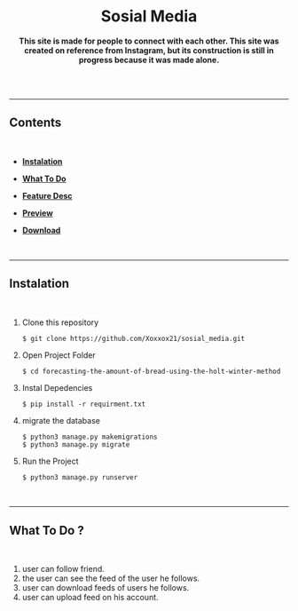# <h1 align="center">**Sosial Media**</h1>

<center>

<p><b> This site is made for people to connect with each other. This site was created on reference from Instagram, but its construction is still in progress because it was made alone. </b></p>

</center>
<br/>

<br/>
<hr/>

<!-- <span style='font-size:20px;'>&#128204;</span> -->

## **Contents**

<br/>

- [**Instalation**](#instalation)

- [**What To Do**](#what-to-do)

- [**Feature Desc**](#feature-desc)

- [**Preview**](#preview)

- [**Download**](#Download)

<br/>
<hr/>

## **Instalation**

<br/>

1. Clone this repository

   ```bash
   $ git clone https://github.com/Xoxxox21/sosial_media.git
   ```

2. Open Project Folder

   ```
   $ cd forecasting-the-amount-of-bread-using-the-holt-winter-method
   ```

3. Instal Depedencies

   ```
   $ pip install -r requirment.txt
   ```
   
3. migrate the database

   ```
   $ python3 manage.py makemigrations
   $ python3 manage.py migrate
   ```

4. Run the Project
   ```
   $ python3 manage.py runserver
   ```

<br/>
<hr/>

## **What To Do ?**

<br/>

1. user can follow friend.
2. the user can see the feed of the user he follows.
3. user can download feeds of users he follows.
4. user can upload feed on his account.

<br/>
<!-- ## **Preview**

<p align="center">
<img src="static/images/dashboard.png" width="70%"/><br />
<img src="static/images/change_pass.png" width="70%"/><br />
<img src="static/images/kelola_sales.png" width="70%"/><br />
<img src="static/images/tambahsales.png" width="70%"/><br />
<img src="static/images/jadwal.png" width="70%"/><br />
<img src="static/images/distribusi.png" width="70%"/><br />
<img src="static/images/sales_hasil.png" width="70%"/><br />
<img src="static/images/changes_sales.png" width="70%"/><br />
</p>
 -->

